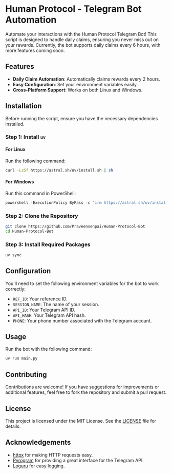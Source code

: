 # Human Protocol - Telegram Bot Automation

Automate your interactions with the Human Protocol Telegram Bot! This script is designed to handle daily claims, ensuring you never miss out on your rewards. Currently, the bot supports daily claims every 6 hours, with more features coming soon.

## Features

- **Daily Claim Automation**: Automatically claims rewards every 2 hours.
- **Easy Configuration**: Set your environment variables easily.
- **Cross-Platform Support**: Works on both Linux and Windows.

## Installation

Before running the script, ensure you have the necessary dependencies installed.

### Step 1: Install `uv`

#### For Linux

Run the following command:

```bash
curl -LsSf https://astral.sh/uv/install.sh | sh
```

#### For Windows

Run this command in PowerShell:

```powershell
powershell -ExecutionPolicy ByPass -c "irm https://astral.sh/uv/install.ps1 | iex"
```

### Step 2: Clone the Repository

```bash
git clone https://github.com/Praveensenpai/Human-Protocol-Bot
cd Human-Protocol-Bot
```

### Step 3: Install Required Packages

```bash
uv sync
```

## Configuration

You'll need to set the following environment variables for the bot to work correctly:

- `REF_ID`: Your reference ID.
- `SESSION_NAME`: The name of your session.
- `API_ID`: Your Telegram API ID.
- `API_HASH`: Your Telegram API hash.
- `PHONE`: Your phone number associated with the Telegram account.

## Usage

Run the bot with the following command:

```bash
uv run main.py
```

## Contributing

Contributions are welcome! If you have suggestions for improvements or additional features, feel free to fork the repository and submit a pull request.

## License

This project is licensed under the MIT License. See the [LICENSE](LICENSE) file for details.

## Acknowledgements

- [httpx](https://www.python-httpx.org/) for making HTTP requests easy.
- [Pyrogram](https://pyrogram.org/) for providing a great interface for the Telegram API.
- [Loguru](https://loguru.readthedocs.io/en/stable/) for easy logging.

